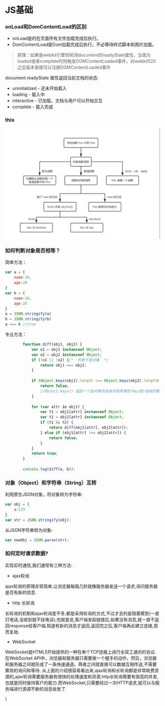 # JS基础

### onLoad和DomContentLoad的区别

- onLoad是的在页面所有文件加载完成后执行。
- DomContentLoad是Dom加载完成后执行，不必等待样式脚本和图片加载。

>原理：如果是webkit引擎则轮询document的readyState属性，当值为loaded或者complete时则触发DOMContentLoaded事件，对webkit525之后版本直接可以注册DOMContentLoaded事件

document.readyState 属性返回当前文档的状态:
- uninitialized - 还未开始载入
- loading - 载入中
- interactive - 已加载，文档与用户可以开始交互   
- complete - 载入完成

### this

![this](../assets/this_js.png)

### 如何判断对象是否相等？

简单方法：

```js
var a = {
    name:10,
    age:20
}
var b = {
    name:10,
    age:20
}
a = JSON.stringify(a)
b = JSON.stringify(b)
a === b //true
```

专业方法：

```js
        function diff(obj1, obj2) {
            var o1 = obj1 instanceof Object;
            var o2 = obj2 instanceof Object;
            if (!o1 || !o2) {/*  判断不是对象  */
                return obj1 === obj2;
            }

            if (Object.keys(obj1).length !== Object.keys(obj2).length) {
                return false;
                //Object.keys() 返回一个由对象的自身可枚举属性(key值)组成的数组,例如：数组返回下表：let arr = ["a", "b", "c"];console.log(Object.keys(arr))->0,1,2;
            }

            for (var attr in obj1) {
                var t1 = obj1[attr] instanceof Object;
                var t2 = obj2[attr] instanceof Object;
                if (t1 && t2) {
                    return diff(obj1[attr], obj2[attr]);
                } else if (obj1[attr] !== obj2[attr]) {
                    return false;
                }
            }
            return true;
        }

        console.log(diff(a, b));
```

### 对象（Object）和字符串（String）互转

利用原生JSON对象，将对象转为字符串:

```js
var obj = {
    a:123
}
var str = JSON.stringify(obj);  
```

从JSON字符串转为对象:

```js
var newObj = JSON.parse(str);  
```

### 如何定时请求数据?

实现实时通信,我们通常有三种方法:
- ajax轮询

ajax轮询的原理非常简单,让浏览器每隔几秒就像服务器发送一个请求,询问服务器是否有新的信息.

- http 长轮询

长轮询的机制和ajax轮询差不多,都是采用轮询的方式,不过才去的是阻塞模型(一直打电话,没收到就不挂电话),也就是说,客户端发起链接后,如果没有消息,就一直不返回response给客户端.知道有新的消息才返回,返回完之后,客户端再此建立连接,周而复始.

- WebSocket

WebSocket是HTML5开始提供的一种在单个TCP连接上进行全双工通讯的协议.在WebSocket API中，浏览器和服务器只需要做一个握手的动作，然后，浏览器和服务器之间就形成了一条快速通道。两者之间就直接可以数据互相传送,不需要繁琐的询问和等待.
从上面的介绍很容易看出来,ajax轮询和长轮询都是非常耗费资源的,ajax轮询需要服务器有很快的处理速度和资源,http长轮询需要有很高的并发,也就是同时接待客户的能力.而WebSocket,只需要经过一次HTTP请求,就可以与服务端进行源源不断的消息收发了.

\